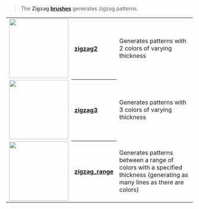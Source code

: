 > The **Zigzag [brushes](Brush-Shaders)** generates zigzag patterns.

<table>
  <tbody>
    <tr>
        <td align="left"><a href="zigzag2"><img width="160" src="https://s3.amazonaws.com/misc.lachlanmcdonald.com/magicavoxel-shaders/0.10.2/zigzag2_direction0.png" alt=""></a></td>
        <th align="left"><a href="zigzag2">zigzag2</a></th>
        <td>Generates patterns with 2 colors of varying thickness</td>
    </tr>
    <tr>
        <td align="left"><a href="zigzag3"><img width="160" src="https://s3.amazonaws.com/misc.lachlanmcdonald.com/magicavoxel-shaders/0.10.2/zigzag3_direction0.png" alt=""></a></td>
        <th align="left"><a href="zigzag3">zigzag3</a></th>
        <td>Generates patterns with 3 colors of varying thickness</td>
    </tr>
    <tr>
        <td align="left"><a href="zigzag_range"><img width="160" src="https://s3.amazonaws.com/misc.lachlanmcdonald.com/magicavoxel-shaders/0.10.2/zigzag_range_example2.png" alt=""></a></td>
        <th align="left"><a href="zigzag_range">zigzag_range</a></th>
        <td>Generates patterns between a range of colors with a specified thickness (generating as many lines as there are colors)</td>
    </tr>
  </tbody>
</table>
